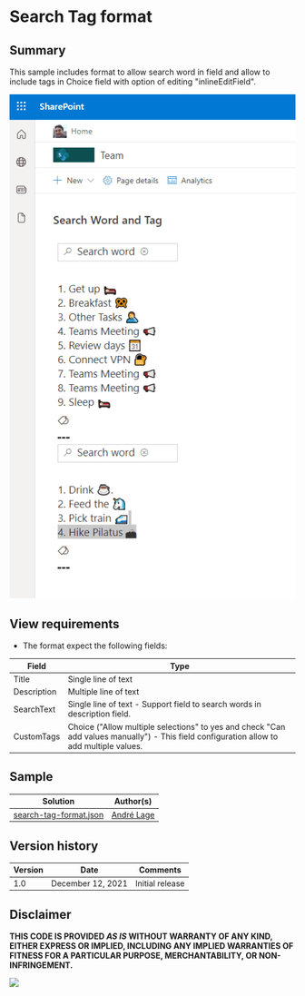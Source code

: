 # Search Tag format

## Summary
This sample includes format to allow search word in field and allow to include tags in Choice field with option of editing "inlineEditField".

![Search and Tag words](./assets/SearchWordTag.gif)

## View requirements
- The format expect the following fields:

Field |Type
--------|---------
Title | Single line of text 
Description | Multiple line of text 
SearchText | Single line of text - Support field to search words in description field.
CustomTags | Choice ("Allow multiple selections" to yes and check "Can add values manually") - This field configuration allow to add multiple values.

## Sample

Solution|Author(s)
--------|---------
[search-tag-format.json](./search-tag-format.json) | [André Lage](https://twitter.com/aaclage)

## Version history

Version|Date|Comments
-------|----|--------
1.0|December 12, 2021|Initial release


## Disclaimer
**THIS CODE IS PROVIDED *AS IS* WITHOUT WARRANTY OF ANY KIND, EITHER EXPRESS OR IMPLIED, INCLUDING ANY IMPLIED WARRANTIES OF FITNESS FOR A PARTICULAR PURPOSE, MERCHANTABILITY, OR NON-INFRINGEMENT.**

<img src="https://pnptelemetry.azurewebsites.net/list-formatting/view-samples/search-tag-format" />